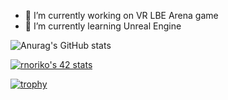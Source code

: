 - 🔭 I’m currently working on VR LBE Arena game
- 🌱 I’m currently learning Unreal Engine

![Anurag's GitHub stats](https://github-readme-stats.vercel.app/api?username=EvilGrenka&show_icons=true&theme=vue)

[![rnoriko's 42 stats](https://badge42.vercel.app/api/v2/cl2ozease001609jpxmhqi96j/stats?cursusId=21&coalitionId=102)](https://github.com/JaeSeoKim/badge42)

[![trophy](https://github-profile-trophy.vercel.app/?username=EvilGrenka&theme=gruvbox)](https://github.com/ryo-ma/github-profile-trophy)
